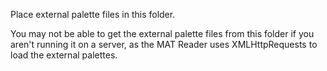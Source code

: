 Place external palette files in this folder.

You may not be able to get the external palette files from this folder if you aren't running it on a server, as the MAT Reader uses XMLHttpRequests to load the external palettes.